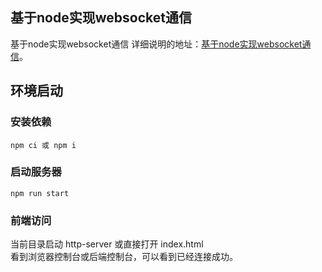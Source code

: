 ## 基于node实现websocket通信

基于node实现websocket通信
详细说明的地址：[基于node实现websocket通信](http://www.zhuyuntao.cn/2019/03/11/%E5%9F%BA%E4%BA%8Enode%E5%AE%9E%E7%8E%B0websocket%E9%80%9A%E4%BF%A1/)。

## 环境启动

### 安装依赖
```
npm ci 或 npm i
```

### 启动服务器
```
npm run start
```

### 前端访问
当前目录启动 http-server 或直接打开 index.html  
看到浏览器控制台或后端控制台，可以看到已经连接成功。  


